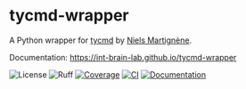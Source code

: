 # tycmd-wrapper

A Python wrapper for [tycmd](https://koromix.dev/tytools) by [Niels 
Martignène](https://github.com/Koromix/).

Documentation: https://int-brain-lab.github.io/tycmd-wrapper

![License](https://img.shields.io/github/license/int-brain-lab/tycmd-wrapper)
![Ruff](https://img.shields.io/endpoint?url=https://raw.githubusercontent.com/astral-sh/ruff/main/assets/badge/v2.json)
[![Coverage](https://img.shields.io/coverallsCoverage/github/int-brain-lab/tycmd-wrapper)](https://coveralls.io/github/int-brain-lab/tycmd-wrapper)
[![CI](https://github.com/int-brain-lab/tycmd-wrapper/actions/workflows/testing.yaml/badge.svg)](https://github.com/int-brain-lab/tycmd-wrapper/actions)
[![Documentation](https://img.shields.io/badge/Sphinx-doc-green)](https://int-brain-lab.github.io/tycmd-wrapper)
